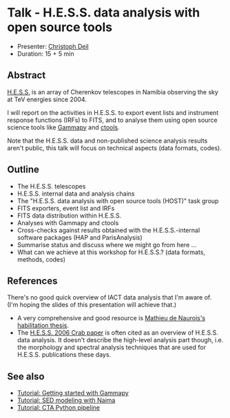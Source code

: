 # Talk - H.E.S.S. data analysis with open source tools

* Presenter: [Christoph Deil](https://github.com/cdeil)
* Duration: 15 + 5 min

## Abstract

[H.E.S.S.](http://www.mpi-hd.mpg.de/hfm/HESS/) is an array of
Cherenkov telescopes in Namibia observing the sky at TeV energies since 2004.

I will report on the activities in H.E.S.S. to export event lists
and instrument response functions (IRFs) to FITS, and to analyse
them using open source science tools like [Gammapy](https://gammapy.readthedocs.org/en/latest/)
and [ctools](http://cta.irap.omp.eu/ctools-devel/).

Note that the H.E.S.S. data and non-published science analysis results
aren't public, this talk will focus on technical aspects (data formats, codes).
 
## Outline

* The H.E.S.S. telescopes
* H.E.S.S. internal data and analysis chains
* The "H.E.S.S. data analysis with open source tools (HOST)" task group
* FITS exporters, event list and IRFs
* FITS data distribution within H.E.S.S.
* Analyses with Gammapy and ctools
* Cross-checks against results obtained with the H.E.S.S.-internal software packages (HAP and ParisAnalysis)
* Summarise status and discuss where we might go from here ...
* What can we achieve at this workshop for H.E.S.S.?
  (data formats, methods, codes)

## References

There's no good quick overview of IACT data analysis that I'm aware of.
(I'm hoping the slides of this presentation will achieve that.)

* A very comprehensive and good resource is [Mathieu de Naurois's habilitation thesis](http://inspirehep.net/record/1122589).
* The [H.E.S.S. 2006 Crab paper](http://labs.adsabs.harvard.edu/adsabsadsabs/abs/2006A%26A...457..899A/)
is often cited as an overview of H.E.S.S. data analysis.
It doesn't describe the high-level analysis part though, i.e.
the morphology and spectral analysis techniques that are used for H.E.S.S.
publications these days.

## See also

* [Tutorial: Getting started with Gammapy](https://github.com/gammapy/2015-MPIK-Workshop/tree/gh-pages/tutorials/gammapy)
* [Tutorial: SED modeling with Naima](https://github.com/gammapy/2015-MPIK-Workshop/tree/gh-pages/tutorials/naima) 
* [Tutorial: CTA Python pipeline](https://github.com/gammapy/2015-MPIK-Workshop/tree/gh-pages/tutorials/ctapipe)
